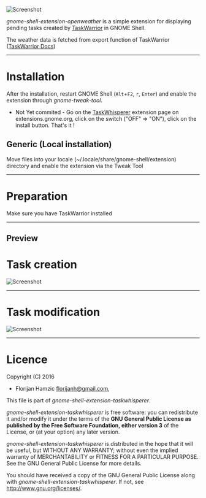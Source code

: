 ![Screenshot](https://github.com/cinatic/taskwhisperer/raw/master/images/menu.png)

*gnome-shell-extension-openweather* is a simple extension for displaying pending tasks created by [TaskWarrior](https://taskwarrior.org/) in GNOME Shell.

The weather data is fetched from export function of TaskWarrior ([TaskWarrior Docs](https://taskwarrior.org/docs/))

----

# Installation

After the installation, restart GNOME Shell (`Alt`+`F2`, `r`, `Enter`) and enable the extension through *gnome-tweak-tool*.

- Not Yet commited - 
Go on the [TaskWhisperer](https://extensions.gnome.org/) extension page on extensions.gnome.org, click on the switch ("OFF" => "ON"), click on the install button. That's it !

## Generic (Local installation)

Move files into your locale (~/.locale/share/gnome-shell/extension) directory and enable the extension via the Tweak Tool

----

# Preparation

Make sure you have TaskWarrior installed

----

## Preview

# Task creation
![Screenshot](https://github.com/cinatic/taskwhisperer/raw/master/images/create.png)

----

# Task modification
![Screenshot](https://github.com/cinatic/taskwhisperer/raw/master/images/modify.png)

----

# Licence

Copyright (C) 2016

* Florijan Hamzic <florijanh@gmail.com>,

This file is part of *gnome-shell-extension-taskwhisperer*.

*gnome-shell-extension-taskwhisperer* is free software: you can redistribute it and/or modify it under the terms of the **GNU General Public License as published by the Free Software Foundation, either version 3** of the License, or (at your option) any later version.

*gnome-shell-extension-taskwhisperer* is distributed in the hope that it will be useful, but WITHOUT ANY WARRANTY; without even the implied warranty of MERCHANTABILITY or FITNESS FOR A PARTICULAR PURPOSE.  See the GNU General Public License for more details.

You should have received a copy of the GNU General Public License along with *gnome-shell-extension-taskwhisperer*.  If not, see <http://www.gnu.org/licenses/>.

